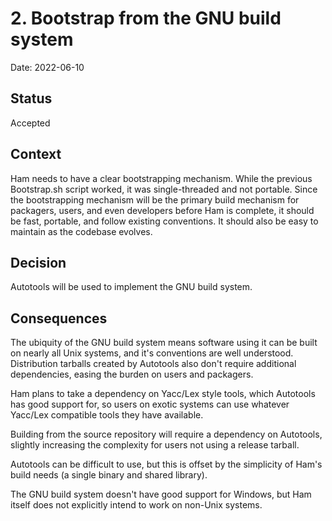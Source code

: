 # 2. Bootstrap from the GNU build system

Date: 2022-06-10

## Status

Accepted

## Context

Ham needs to have a clear bootstrapping mechanism. While the previous Bootstrap.sh script worked, it was single-threaded
and not portable. Since the bootstrapping mechanism will be the primary build mechanism for packagers, users, and even
developers before Ham is complete, it should be fast, portable, and follow existing conventions. It should also be easy
to maintain as the codebase evolves.

## Decision

Autotools will be used to implement the GNU build system.

## Consequences

The ubiquity of the GNU build system means software using it can be built on nearly all Unix systems, and it's
conventions are well understood. Distribution tarballs created by Autotools also don't require additional dependencies,
easing the burden on users and packagers.

Ham plans to take a dependency on Yacc/Lex style tools, which Autotools has good support for, so users on exotic systems
can use whatever Yacc/Lex compatible tools they have available.

Building from the source repository will require a dependency on Autotools, slightly increasing the complexity for users
not using a release tarball.

Autotools can be difficult to use, but this is offset by the simplicity of Ham's build needs (a single binary and shared
library).

The GNU build system doesn't have good support for Windows, but Ham itself does not explicitly intend to work on
non-Unix systems.
